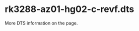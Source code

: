 # rk3288-az01-hg02-c-revf.dts

More DTS information on the [](Linux-DTSs.md) page.

<code-block src="dts/rk3288-az01-hg02-c-revf.dts" />
